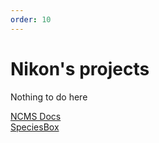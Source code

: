 ```yaml
---
order: 10
---
```


# Nikon's projects


Nothing to do here

[NCMS Docs](/ncms) <br />
[SpeciesBox](/speciesbox)
